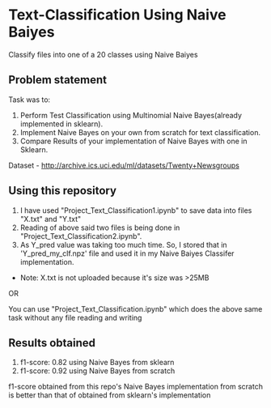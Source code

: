 # Text-Classification Using Naive Baiyes
Classify files into one of a 20 classes using Naive Baiyes

## Problem statement
Task was to:

1. Perform Test Classification using Multinomial Naive Bayes(already implemented in sklearn).
2. Implement Naive Bayes on your own from scratch for text classification. 
3. Compare Results of your implementation of Naive Bayes with one in Sklearn.

Dataset - http://archive.ics.uci.edu/ml/datasets/Twenty+Newsgroups

## Using this repository

1. I have used "Project_Text_Classification1.ipynb" to save data into files "X.txt" and "Y.txt"
2. Reading of above said two files is being done in "Project_Text_Classification2.ipynb".
3. As Y_pred value was taking too much time. So, I stored that in 'Y_pred_my_clf.npz' file and used it in my Naive Baiyes Classifer implementation.

- Note: X.txt is not uploaded because it's size was >25MB

OR

You can use "Project_Text_Classification.ipynb" which does the above same task without any file reading and writing

## Results obtained

1. f1-score: 0.82 using Naive Bayes from sklearn
2. f1-score: 0.92 using Naive Bayes from scratch

f1-score obtained from this repo's Naive Bayes implementation from scratch is better than that of obtained from sklearn's implementation
